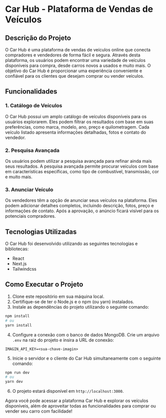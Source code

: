 # Car Hub - Plataforma de Vendas de Veículos

## Descrição do Projeto

O Car Hub é uma plataforma de vendas de veículos online que conecta compradores e vendedores de forma fácil e segura. Através desta plataforma, os usuários podem encontrar uma variedade de veículos disponíveis para compra, desde carros novos a usados e muito mais. O objetivo do Car Hub é proporcionar uma experiência conveniente e confiável para os clientes que desejam comprar ou vender veículos.

## Funcionalidades

### 1. Catálogo de Veículos

O Car Hub possui um amplo catálogo de veículos disponíveis para os usuários explorarem. Eles podem filtrar os resultados com base em suas preferências, como marca, modelo, ano, preço e quilometragem. Cada veículo listado apresenta informações detalhadas, fotos e contato do vendedor.

### 2. Pesquisa Avançada

Os usuários podem utilizar a pesquisa avançada para refinar ainda mais seus resultados. A pesquisa avançada permite procurar veículos com base em características específicas, como tipo de combustível, transmissão, cor e muito mais.

### 3. Anunciar Veículo

Os vendedores têm a opção de anunciar seus veículos na plataforma. Eles podem adicionar detalhes completos, incluindo descrição, fotos, preço e informações de contato. Após a aprovação, o anúncio ficará visível para os potenciais compradores.

## Tecnologias Utilizadas

O Car Hub foi desenvolvido utilizando as seguintes tecnologias e bibliotecas:

- React
- Next.js
- Tailwindcss

## Como Executar o Projeto

1. Clone este repositório em sua máquina local.
2. Certifique-se de ter o Node.js e o npm (ou yarn) instalados.
3. Instale as dependências do projeto utilizando o seguinte comando:

```bash
npm install
# ou
yarn install
```

4. Configure a conexão com o banco de dados MongoDB. Crie um arquivo `.env` na raiz do projeto e insira a URL de conexão:

```
IMAGIN_API_KEY=<sua-chave-imagin>
```

5. Inicie o servidor e o cliente do Car Hub simultaneamente com o seguinte comando:

```bash
npm run dev
# ou
yarn dev
```

6. O projeto estará disponível em `http://localhost:3000`.

Agora você pode acessar a plataforma Car Hub e explorar os veículos disponíveis, além de aproveitar todas as funcionalidades para comprar ou vender seu carro com facilidade!
